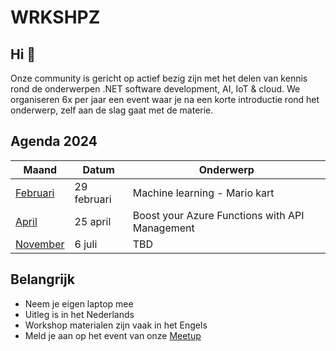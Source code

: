 # WRKSHPZ

## Hi 👋

Onze community is gericht op actief bezig zijn met het delen van kennis rond de onderwerpen .NET software development, AI, IoT & cloud. We organiseren 6x per jaar een event waar je na een korte introductie rond het onderwerp, zelf aan de slag gaat met de materie.

## Agenda 2024
| Maand                            | Datum        | Onderwerp                      |
|----------------------------------|--------------|--------------------------------|
| [Februari](/2024/02/README.md)       | 29 februari      | Machine learning - Mario kart                     |
| [April](/2024/04/README.md)  | 25 april | Boost your Azure Functions with API Management      |
| [November](/2024/07/README.md)   | 6 juli  | TBD |

## Belangrijk
- Neem je eigen laptop mee
- Uitleg is in het Nederlands
- Workshop materialen zijn vaak in het Engels
- Meld je aan op het event van onze [Meetup](https://www.meetup.com/wrkshpz/events)

<!--

**Here are some ideas to get you started:**

🙋‍♀️ A short introduction - what is your organization all about?
🌈 Contribution guidelines - how can the community get involved?
👩‍💻 Useful resources - where can the community find your docs? Is there anything else the community should know?
🍿 Fun facts - what does your team eat for breakfast?
🧙 Remember, you can do mighty things with the power of [Markdown](https://docs.github.com/github/writing-on-github/getting-started-with-writing-and-formatting-on-github/basic-writing-and-formatting-syntax)
-->
